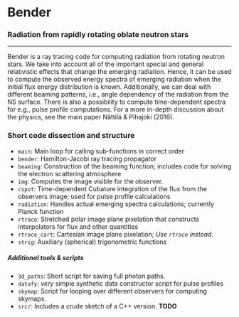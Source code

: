# Bender
### Radiation from rapidly rotating oblate neutron stars
----------

Bender is a ray tracing code for computing radiation from rotating neutron stars. 
We take into account all of the important special and general relativistic effects that change the emerging radiation. 
Hence, it can be used to compute the observed energy spectra of emerging radiation when the initial flux energy distribution is known. 
Additionally, we can deal with different beaming patterns, i.e., angle dependency of the radiation from the NS surface. 
There is also a possibility to compute time-dependent spectra for e.g., pulse profile computations. 
For a more in-depth discussion about the physics, see the main paper Nättilä & Pihajoki (2016).

### Short code dissection and structure

* `main`: Main loop for calling sub-functions in correct order
* `bender`: Hamilton-Jacobi ray tracing propagator
* `beaming`: Construction of the beaming function; includes code for solving the electron scattering atmosphere
* `img`: Computes the image visible for the observer.
* `cspot`: Time-dependent Cubature integration of the flux from the observers image; used for pulse profile calculations
* `radiation`: Handles actual emerging spectra calculations; currently Planck function 
* `rtrace`: Stretched polar image plane pixelation that constructs interpolators for flux and other quantities
* `rtrace_cart`: Cartesian image plane pixelation; *Use `rtrace` instead*.
* `strig`: Auxiliary (spherical) trigonometric functions


##### Additional tools & scripts
* `3d_paths`: Short script for saving full photon paths.
* `datafy`: *very* simple synthetic data constructor script for pulse profiles
* `skymap`: Script for looping over different observers for computing skymaps.
* `src/`: Includes a crude sketch of a C++ version. **TODO**
